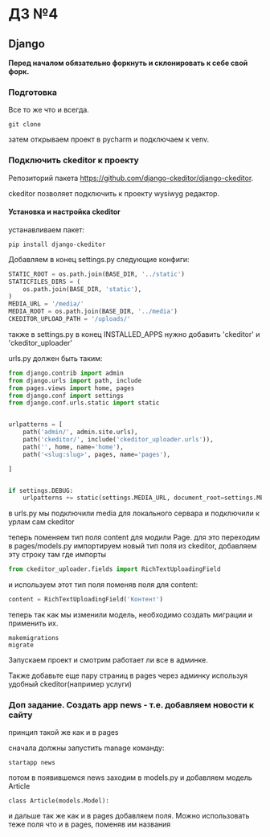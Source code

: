 # ДЗ №4

## Django

**Перед началом обязательно форкнуть и склонировать к себе свой форк.** 

### Подготовка

Все то же что и всегда.

    git clone

затем открываем проект в pycharm и подключаем к venv.

### Подключить ckeditor к проекту

Репозиторий пакета https://github.com/django-ckeditor/django-ckeditor.

ckeditor позволяет подключить к проекту wysiwyg редактор.

#### Установка и настройка ckeditor

устанавливаем пакет:

    pip install django-ckeditor


Добавляем в конец settings.py следующие конфиги:

```python
STATIC_ROOT = os.path.join(BASE_DIR, '../static')
STATICFILES_DIRS = (
    os.path.join(BASE_DIR, 'static'),
)
MEDIA_URL = '/media/'
MEDIA_ROOT = os.path.join(BASE_DIR, '../media')
CKEDITOR_UPLOAD_PATH = '/uploads/'
```

также в settings.py в конец INSTALLED_APPS нужно добавить 'ckeditor' и 'ckeditor_uploader'


urls.py должен быть таким:

```python
from django.contrib import admin
from django.urls import path, include
from pages.views import home, pages
from django.conf import settings
from django.conf.urls.static import static


urlpatterns = [
    path('admin/', admin.site.urls),
    path('ckeditor/', include('ckeditor_uploader.urls')),
    path('', home, name='home'),
    path('<slug:slug>', pages, name='pages'),

]


if settings.DEBUG:
    urlpatterns += static(settings.MEDIA_URL, document_root=settings.MEDIA_ROOT)

```
в urls.py мы подключили media для локального сервара и подключили к урлам сам ckeditor


теперь поменяем тип поля content для модили Page.
для это переходим в pages/models.py
импортируем новый тип поля из ckeditor, добавляем эту строку там где импорты

```python
from ckeditor_uploader.fields import RichTextUploadingField
```

и используем этот тип поля поменяв поля для content:

```python
content = RichTextUploadingField('Контент')
```

теперь так как мы изменили модель, необходимо создать миграции и применить их.

    makemigrations
    migrate

Запускаем проект и смотрим работает ли все в админке.

Также добавьте еще пару страниц в pages через админку используя удобный ckeditor(например услуги)

### Доп задание. Создать app news - т.е. добавляем новости к сайту

принцип такой же как и в pages

сначала должны запустить manage команду:

    startapp news

потом в появившемся news заходим в models.py и добавляем модель Article

    class Article(models.Model):

и дальше так же как и в pages добавляем поля. Можно использовать теже поля что и в pages,
поменяв им названия

